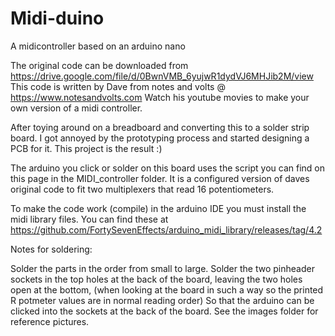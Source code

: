 # Midi-duino
A midicontroller based on an arduino nano

The original code can be downloaded from https://drive.google.com/file/d/0BwnVMB_6yujwR1dydVJ6MHJib2M/view
This code is written by Dave from notes and volts @ https://www.notesandvolts.com 
Watch his youtube movies to make your own version of a midi controller.

After toying around on a breadboard and converting this to a solder strip board.
I got annoyed by the prototyping process and started designing a PCB for it.
This project is the result :)

The arduino you click or solder on this board uses the script you can find on this page in the MIDI_controller folder.
It is a configured version of daves original code to fit two multiplexers that read 16 potentiometers.

To make the code work (compile) in the arduino IDE you must install the midi library files.
You can find these at https://github.com/FortySevenEffects/arduino_midi_library/releases/tag/4.2

Notes for soldering:

Solder the parts in the order from small to large.
Solder the two pinheader sockets in the top holes at the back of the board, leaving the two holes open at the bottom,
(when looking at the board in such a way so the printed R potmeter values are in normal reading order)
So that the arduino can be clicked into the sockets at the back of the board. See the images folder for reference pictures.
